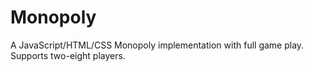 # Monopoly
A JavaScript/HTML/CSS Monopoly implementation with full game play. Supports two-eight players.
